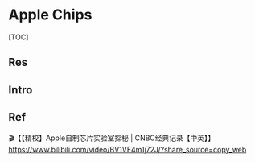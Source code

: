 # Apple Chips

[TOC]



## Res


## Intro


## Ref
🎬【【精校】Apple自制芯片实验室探秘 | CNBC经典记录【中英】】 https://www.bilibili.com/video/BV1VF4m1j72J/?share_source=copy_web
